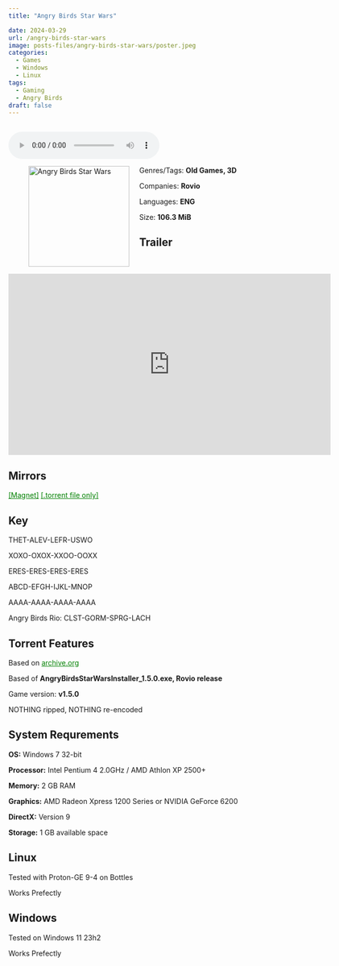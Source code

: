 ```yaml
---
title: "Angry Birds Star Wars"

date: 2024-03-29
url: /angry-birds-star-wars
image: posts-files/angry-birds-star-wars/poster.jpeg
categories:
  - Games
  - Windows
  - Linux
tags:
  - Gaming
  - Angry Birds
draft: false
---
```

##
<style>
  body.dark-mode,
  body.dark-mode main * {
    background: url('/posts-files/angry-birds-star-wars/background.webp') center center fixed no-repeat;
    background-size: 100% 100%;
    background-size: cover;
    color: #f5f5f5;
  }
</style>
<script>
    document.addEventListener('DOMContentLoaded', function () {
        var body = document.body;
        var switcher = document.querySelector('.js-toggle');
                body.classList.add('dark-mode');
                // Save user preference in storage
                localStorage.setItem('darkMode', 'true');
            
        });
</script>

<audio controls autoplay>
  <source src="/posts-files/angry-birds-star-wars/music.mp3" type="audio/mp3">
  Your browser does not support the audio tag.
</audio>


<figure style="float: left; margin-right: 20px;">
  <img src="/posts-files/angry-birds-star-wars/poster.jpeg" alt="Angry Birds Star Wars" style="width: 200px;">
</figure>

Genres/Tags: **Old Games, 3D**

Companies: **Rovio**

Languages: **ENG**

Size: **106.3 MiB**

## Trailer
<iframe width="640" height="360" src="https://www.youtube.com/embed/l6lYFO_tKlE" title="Angry Birds Star Wars Cinematic Trailer" frameborder="0" allow="accelerometer; autoplay; clipboard-write; encrypted-media; gyroscope; picture-in-picture; web-share" referrerpolicy="strict-origin-when-cross-origin" allowfullscreen></iframe>

## Mirrors
<a href="magnet:?xt=urn:btih:LR4EF2SZPRK4A3XMNDJLUV5WSL4CJVBL&dn=Angry%20Birds%20Star%20Wars" style="color: green;">[Magnet]</a>
<a href="https://www.dropbox.com/scl/fi/j5alzvnsfp9246nalapv0/Angry-Birds-Star-Wars.torrent?rlkey=9h7w9nxv62cnbzs5v18a53qjb&st=c9k25iia&dl=1" style="color: green;">[.torrent file only]</a>

## Key
THET-ALEV-LEFR-USWO

XOXO-OXOX-XXOO-OOXX

ERES-ERES-ERES-ERES 

ABCD-EFGH-IJKL-MNOP

AAAA-AAAA-AAAA-AAAA 

Angry Birds Rio:
CLST-GORM-SPRG-LACH

## Torrent Features
Based on <a href="https://archive.org/details/angry-birds-pc" style="color: green;">archive.org</a>

Based of **AngryBirdsStarWarsInstaller_1.5.0.exe, Rovio release**

Game version: **v1.5.0**

NOTHING ripped, NOTHING re-encoded

## System Requrements
**OS:** Windows 7 32-bit

**Processor:** Intel Pentium 4 2.0GHz / AMD Athlon XP 2500+

**Memory:** 2 GB RAM

**Graphics:** AMD Radeon Xpress 1200 Series or NVIDIA GeForce 6200

**DirectX:** Version 9

**Storage:** 1 GB available space


## Linux

Tested with Proton-GE 9-4 on Bottles

Works Prefectly

## Windows

Tested on Windows 11 23h2

Works Prefectly